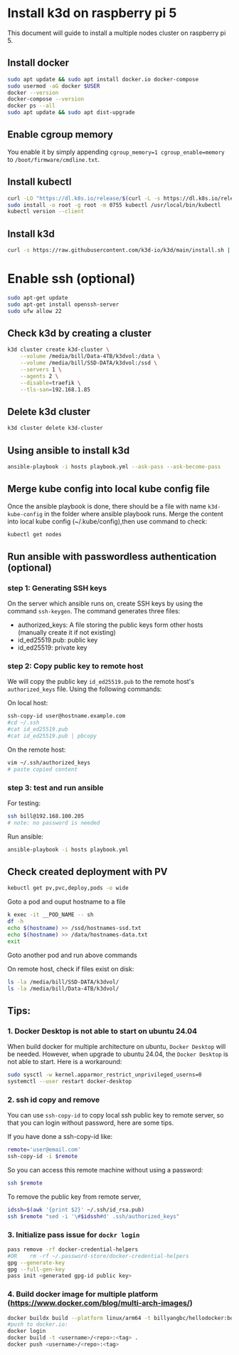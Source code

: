# Install k3d on raspberry pi 5

This document will guide to install a multiple nodes cluster on raspberry pi 5.

## Install docker

```sh
sudo apt update && sudo apt install docker.io docker-compose
sudo usermod -aG docker $USER
docker --version
docker-compose --version
docker ps --all
sudo apt update && sudo apt dist-upgrade
```

## Enable cgroup memory
You enable it by simply appending `cgroup_memory=1 cgroup_enable=memory` to `/boot/firmware/cmdline.txt`.

## Install kubectl

```sh
curl -LO "https://dl.k8s.io/release/$(curl -L -s https://dl.k8s.io/release/stable.txt)/bin/linux/arm64/kubectl"
sudo install -o root -g root -m 0755 kubectl /usr/local/bin/kubectl
kubectl version --client
```

## Install k3d

```sh
curl -s https://raw.githubusercontent.com/k3d-io/k3d/main/install.sh | bash
```

# Enable ssh (optional)

```sh
sudo apt-get update
sudo apt-get install openssh-server
sudo ufw allow 22
```

## Check k3d by creating a cluster

```sh
k3d cluster create k3d-cluster \
    --volume /media/bill/Data-4TB/k3dvol:/data \
    --volume /media/bill/SSD-DATA/k3dvol:/ssd \
    --servers 1 \
    --agents 2 \
    --disable=traefik \
    --tls-san=192.168.1.85
```


## Delete k3d cluster

```sh
k3d cluster delete k3d-cluster
```

## Using ansible to install k3d

```sh
ansible-playbook -i hosts playbook.yml --ask-pass --ask-become-pass
```

## Merge kube config into local kube config file
Once the ansible playbook is done, there should be a file with name `k3d-kube-config` in the folder where ansible playbook runs.
Merge the content into local kube config (~/.kube/config),then use command to check:
```sh
kubectl get nodes
```

## Run ansible with passwordless authentication (optional)

### step 1: Generating SSH keys

On the server which ansible runs on, create SSH keys by using the command `ssh-keygen`. The command generates three files:

* authorized_keys: A file storing the public keys form other hosts (manually create it if not existing) 
* id_ed25519.pub: public key
* id_ed25519: private key

### step 2: Copy public key to remote host
We will copy the public key `id_ed25519.pub` to the remote host's `authorized_keys` file. Using the following commands:

On local host:
```sh
ssh-copy-id user@hostname.example.com
#cd ~/.ssh
#cat id_ed25519.pub
#cat id_ed25519.pub | pbcopy
```

On the remote host:
```sh
vim ~/.ssh/authorized_keys
# paste copied content
```

### step 3: test and run ansible

For testing:
```sh
ssh bill@192.168.100.205
# note: no password is needed
```

Run ansible:
```sh
ansible-playbook -i hosts playbook.yml
```

## Check created deployment with PV
```sh
kebuctl get pv,pvc,deploy,pods -o wide
```

Goto a pod and ouput hostname to a file
```sh
k exec -it __POD_NAME -- sh
df -h
echo $(hostname) >> /ssd/hostnames-ssd.txt
echo $(hostname) >> /data/hostnames-data.txt
exit
```
Goto another pod and run above commands

On remote host, check if files exist on disk:
```sh
ls -la /media/bill/SSD-DATA/k3dvol/
ls -la /media/bill/Data-4TB/k3dvol/
```

## Tips:

### 1. Docker Desktop is not able to start on ubuntu 24.04
When build docker for multiple architecture on ubuntu, `Docker Desktop` will be needed.
However, when upgrade to ubuntu 24.04, the `Docker Desktop` is not able to start.
Here is a workaround:

```sh
sudo sysctl -w kernel.apparmor_restrict_unprivileged_userns=0
systemctl --user restart docker-desktop
```

### 2. ssh id copy and remove
You can use `ssh-copy-id` to copy local ssh public key to remote server, so that you can login without password, here are some tips.

If you have done a ssh-copy-id like:
```sh
remote='user@email.com'
ssh-copy-id -i $remote
```

So you can access this remote machine without using a password:
```sh
ssh $remote
```

To remove the public key from remote server,
```sh
idssh=$(awk '{print $2}' ~/.ssh/id_rsa.pub)
ssh $remote "sed -i '\#$idssh#d' .ssh/authorized_keys"
```

### 3. Initialize pass issue for `dockr login`
```sh
pass remove -rf docker-credential-helpers
#OR    rm -rf ~/.password-store/docker-credential-helpers
gpg --generate-key
gpg --full-gen-key
pass init <generated gpg-id public key>
```

### 4. Build docker image for multiple platform (https://www.docker.com/blog/multi-arch-images/)
```sh
docker buildx build --platform linux/arm64 -t billyangbc/hellodocker:bookworm-arm64 -f Dockerfile . --no-cache
#push to docker.io:
docker login
docker build -t <username>/<repo>:<tag> .
docker push <username>/<repo>:<tag>
```
